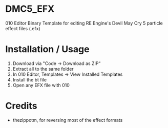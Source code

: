 # DMC5_EFX
010 Editor Binary Template for editing RE Engine's Devil May Cry 5 particle effect files (.efx)

# Installation / Usage
1. Download via "Code -> Download as ZIP"
2. Extract all to the same folder
3. In 010 Editor, Templates -> View Installed Templates
4. Install the bt file
5. Open any EFX file with 010

# Credits
* thezippotm, for reversing most of the effect formats
